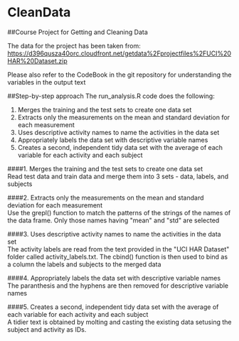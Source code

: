 CleanData
=========

##Course Project for Getting and Cleaning Data

The data for the project has been taken from:  
https://d396qusza40orc.cloudfront.net/getdata%2Fprojectfiles%2FUCI%20HAR%20Dataset.zip 

Please also refer to the CodeBook in the git repository for understanding the variables in the output text  

##Step-by-step approach
The run_analysis.R code does the following:  
1. Merges the training and the test sets to create one data set  
2. Extracts only the measurements on the mean and standard deviation for each measurement  
3. Uses descriptive activity names to name the activities in the data set  
4. Appropriately labels the data set with descriptive variable names  
5. Creates a second, independent tidy data set with the average of each variable for each activity and each subject  
  
####1. Merges the training and the test sets to create one data set  
Read test data and train data and merge them into 3 sets - data, labels, and subjects  
  
####2. Extracts only the measurements on the mean and standard deviation for each measurement  
Use the grepl() function to match the patterns of the strings of the names of the data frame. Only those names having "mean" and "std" are selected  
  
####3. Uses descriptive activity names to name the activities in the data set  
The activity labels are read from the text provided in the "UCI HAR Dataset" folder called activity_labels.txt. The cbind() function is then used to bind as a column the labels and subjects to the merged data  
  
####4. Appropriately labels the data set with descriptive variable names  
The paranthesis and the hyphens are then removed for descriptive variable names  
  
####5. Creates a second, independent tidy data set with the average of each variable for each activity and each subject  
A tidier text is obtained by molting and casting the existing data setusing the subject and activity as IDs.
